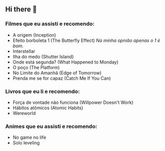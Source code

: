 ## Hi there 👋

### Filmes que eu assisti e recomendo:
- A origem (Inception)
- Efeito borboleta 1 (The Butterfly Effect) *Na minha opnião apenas o 1 é bom.*
- Interstellar
- Ilha do medo (Shutter Island)
- Onde está segunda? (What Happened to Monday)
- O poço (The Platform)
- No Limite do Amanhã (Edge of Tomorrow)
- Prenda me se for capaz (Catch Me If You Can)

### Livros que eu li e recomendo:
- Força de vontade não funciona (Willpower Doesn't Work)
- Hábitos atômicos (Atomic Habits)
- Wereworld

### Animes que eu assisti e recomendo:
- No game no life
- Solo leveling
